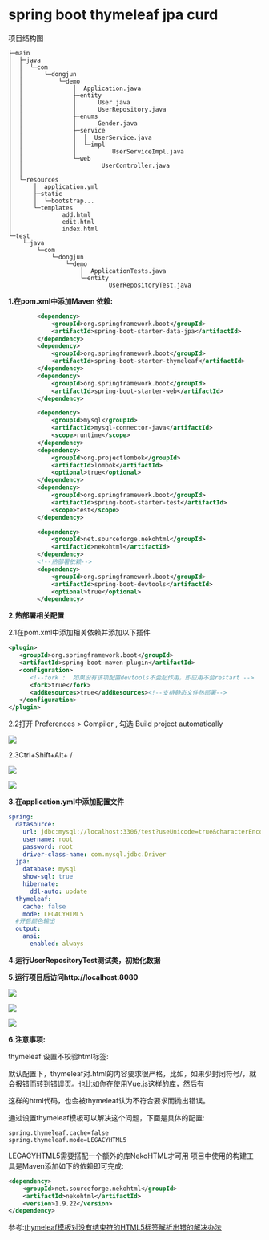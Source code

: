 # spring boot thymeleaf jpa curd 

项目结构图

```
├─main
│  ├─java
│  │  └─com
│  │      └─dongjun
│  │          └─demo
│  │              │  Application.java
│  │              ├─entity
│  │              │      User.java
│  │              │      UserRepository.java   
│  │              ├─enums
│  │              │      Gender.java   
│  │              ├─service
│  │              │  │  UserService.java 
│  │              │  └─impl
│  │              │          UserServiceImpl.java     
│  │              └─web
│  │                      UserController.java
│  │                      
│  └─resources
│      │  application.yml
│      ├─static
│      │  └─bootstrap...                 
│      └─templates
│              add.html
│              edit.html
│              index.html     
└─test
    └─java
        └─com
            └─dongjun
                └─demo
                    │  ApplicationTests.java
                    └─entity
                            UserRepositoryTest.java
```

**1.在pom.xml中添加Maven 依赖:**

```xml
		<dependency>
			<groupId>org.springframework.boot</groupId>
			<artifactId>spring-boot-starter-data-jpa</artifactId>
		</dependency>
		<dependency>
			<groupId>org.springframework.boot</groupId>
			<artifactId>spring-boot-starter-thymeleaf</artifactId>
		</dependency>
		<dependency>
			<groupId>org.springframework.boot</groupId>
			<artifactId>spring-boot-starter-web</artifactId>
		</dependency>

		<dependency>
			<groupId>mysql</groupId>
			<artifactId>mysql-connector-java</artifactId>
			<scope>runtime</scope>
		</dependency>
		<dependency>
			<groupId>org.projectlombok</groupId>
			<artifactId>lombok</artifactId>
			<optional>true</optional>
		</dependency>
		<dependency>
			<groupId>org.springframework.boot</groupId>
			<artifactId>spring-boot-starter-test</artifactId>
			<scope>test</scope>
		</dependency>

		<dependency>
			<groupId>net.sourceforge.nekohtml</groupId>
			<artifactId>nekohtml</artifactId>
		</dependency>
		<!--热部署依赖-->
		<dependency>
			<groupId>org.springframework.boot</groupId>
			<artifactId>spring-boot-devtools</artifactId>
			<optional>true</optional>
		</dependency>
```

**2.热部署相关配置**

2.1在pom.xml中添加相关依赖并添加以下插件

```xml
<plugin>
   <groupId>org.springframework.boot</groupId>
   <artifactId>spring-boot-maven-plugin</artifactId>
   <configuration>
      <!--fork :  如果没有该项配置devtools不会起作用，即应用不会restart -->
      <fork>true</fork>
      <addResources>true</addResources><!--支持静态文件热部署-->
   </configuration>
</plugin>
```

2.2打开 Preferences > Compiler , 勾选 Build project automatically

![](https://raw.githubusercontent.com/EastLord/spring-boot-learning/master/image/7-1.png)

2.3Ctrl+Shift+Alt+ /

![](https://raw.githubusercontent.com/EastLord/spring-boot-learning/master/image/7-2.png)

![](https://raw.githubusercontent.com/EastLord/spring-boot-learning/master/image/7-3.png)

**3.在application.yml中添加配置文件**

```yaml
spring:
  datasource:
    url: jdbc:mysql://localhost:3306/test?useUnicode=true&characterEncoding=utf-8&useSSL=false
    username: root
    password: root
    driver-class-name: com.mysql.jdbc.Driver
  jpa:
    database: mysql
    show-sql: true
    hibernate:
      ddl-auto: update
  thymeleaf:
    cache: false
    mode: LEGACYHTML5
  #开启颜色输出
  output:
    ansi:
      enabled: always
```

**4.运行UserRepositoryTest测试类，初始化数据**

**5.运行项目后访问http://localhost:8080**

![](https://raw.githubusercontent.com/EastLord/spring-boot-learning/master/image/7-4.png)

![](https://raw.githubusercontent.com/EastLord/spring-boot-learning/master/image/7-5.png)

![](https://raw.githubusercontent.com/EastLord/spring-boot-learning/master/image/7-6.png)

**6.注意事项:**

thymeleaf 设置不校验html标签:

默认配置下，thymeleaf对.html的内容要求很严格，比如，如果少封闭符号/，就会报错而转到错误页。也比如你在使用Vue.js这样的库，然后有<div v-cloak></div>这样的html代码，也会被thymeleaf认为不符合要求而抛出错误。

通过设置thymeleaf模板可以解决这个问题，下面是具体的配置:

```properties
spring.thymeleaf.cache=false
spring.thymeleaf.mode=LEGACYHTML5
```

LEGACYHTML5需要搭配一个额外的库NekoHTML才可用 项目中使用的构建工具是Maven添加如下的依赖即可完成:

```xml
<dependency>
	<groupId>net.sourceforge.nekohtml</groupId>
	<artifactId>nekohtml</artifactId>
	<version>1.9.22</version>
</dependency>
```

参考:[thymeleaf模板对没有结束符的HTML5标签解析出错的解决办法](http://blog.csdn.net/yalishadaa/article/details/60768811)